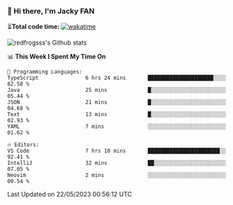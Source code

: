 ### 👋 Hi there, I'm Jacky FAN

⏳**Total code time:** [![wakatime](https://wakatime.com/badge/user/2cbd8003-b8b8-4565-92d7-ad9c23ff1846.svg)](https://wakatime.com/@2cbd8003-b8b8-4565-92d7-ad9c23ff1846)

<img src="https://github-readme-stats.vercel.app/api?username=redfrogsss&show_icons=true" alt="redfrogsss's Github stats"></img>

<!--START_SECTION:waka-->
📊 **This Week I Spent My Time On** 

```text
💬 Programming Languages: 
TypeScript               6 hrs 24 mins       █████████████████████░░░░   82.58 % 
Java                     25 mins             █░░░░░░░░░░░░░░░░░░░░░░░░   05.44 % 
JSON                     21 mins             █░░░░░░░░░░░░░░░░░░░░░░░░   04.68 % 
Text                     13 mins             █░░░░░░░░░░░░░░░░░░░░░░░░   02.93 % 
YAML                     7 mins              ░░░░░░░░░░░░░░░░░░░░░░░░░   01.62 % 

🔥 Editors: 
VS Code                  7 hrs 10 mins       ███████████████████████░░   92.41 % 
IntelliJ                 32 mins             ██░░░░░░░░░░░░░░░░░░░░░░░   07.05 % 
Neovim                   2 mins              ░░░░░░░░░░░░░░░░░░░░░░░░░   00.54 % 
```


 Last Updated on 22/05/2023 00:56:12 UTC
<!--END_SECTION:waka-->
